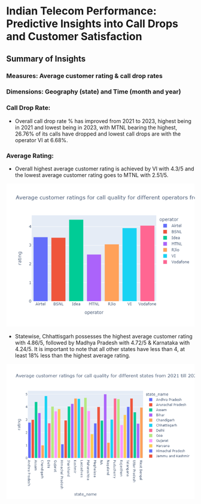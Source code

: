 # Indian Telecom Performance: Predictive Insights into Call Drops and Customer Satisfaction

## Summary of Insights
### Measures: Average customer rating & call drop rates
### Dimensions: Geography (state) and Time (month and year)

### Call Drop Rate:
- Overall call drop rate % has improved from 2021 to 2023, highest being in 2021 and lowest being in 2023, with MTNL bearing the highest, 26.76% of its calls have dropped and lowest call drops are with the operator VI at 6.68%.

### Average Rating:
- Overall highest average customer rating is achieved by VI with 4.3/5 and the lowest average customer rating goes to MTNL with 2.51/5.

![Customer](Plots/overall%20average%20customer%20rating%20for%20each%20opearator.png)




- Statewise, Chhattisgarh possesses the highest average customer rating with 4.86/5, followed by Madhya Pradesh with 4.72/5 & Karnataka with 4.24/5. It is important to note that all other states have less than 4, at least 18% less than the highest average rating.

![Customer Satisfaction](Plots/Average%20customer%20ratings%20for%20call%20quality%20for%20different%20states%20from%202021%20till%202024.png)
